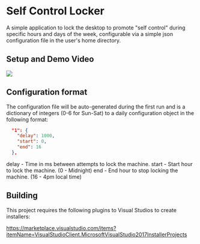 # Self Control Locker

A simple application to lock the desktop to promote "self control" during specific hours and days of the week, configurable via a simple json configuration file in the user's home directory.

## Setup and Demo Video

[![](http://img.youtube.com/vi/kbQEjft9mAo/0.jpg)](http://www.youtube.com/watch?v=kbQEjft9mAo "")

## Configuration format

The configuration file will be auto-generated during the first run and is a dictionary of integers (0-6 for Sun-Sat) to a daily configuration object in the following format:

```json
  "1": {
    "delay": 1000,
    "start": 0,
    "end": 16
  },
```

delay - Time in ms between attempts to lock the machine.
start - Start hour to lock the machine. (0 - Midnight)
end - End hour to stop locking the machine. (16 - 4pm local time)

## Building

This project requires the following plugins to Visual Studios to create installers:

https://marketplace.visualstudio.com/items?itemName=VisualStudioClient.MicrosoftVisualStudio2017InstallerProjects